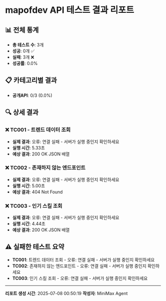 
# mapofdev API 테스트 결과 리포트

## 📊 전체 통계
- **총 테스트 수**: 3개
- **성공**: 0개 ✅
- **실패**: 3개 ❌
- **성공률**: 0.0%

## 📋 카테고리별 결과
- **공개API**: 0/3 (0.0%)

## 🔍 상세 결과

### ❌ TC001 - 트렌드 데이터 조회
- **실제 결과**: 오류: 연결 실패 - 서버가 실행 중인지 확인하세요
- **실행 시간**: 5.33초
- **예상 결과**: 200 OK JSON 배열

### ❌ TC002 - 존재하지 않는 엔드포인트
- **실제 결과**: 오류: 연결 실패 - 서버가 실행 중인지 확인하세요
- **실행 시간**: 5.00초
- **예상 결과**: 404 Not Found

### ❌ TC003 - 인기 스킬 조회
- **실제 결과**: 오류: 연결 실패 - 서버가 실행 중인지 확인하세요
- **실행 시간**: 4.44초
- **예상 결과**: 200 OK JSON 배열

## ⚠️ 실패한 테스트 요약

- **TC001**: 트렌드 데이터 조회 - 오류: 연결 실패 - 서버가 실행 중인지 확인하세요
- **TC002**: 존재하지 않는 엔드포인트 - 오류: 연결 실패 - 서버가 실행 중인지 확인하세요
- **TC003**: 인기 스킬 조회 - 오류: 연결 실패 - 서버가 실행 중인지 확인하세요

---
**리포트 생성 시간**: 2025-07-08 00:50:19
**작성자**: MiniMax Agent
